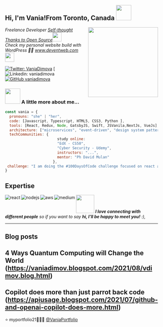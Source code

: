 <h2> Hi, I'm Vania!From Toronto, Canada <img src="https://media.giphy.com/media/mGcNjsfWAjY5AEZNw6/giphy.gif" width="50"></h2>
<img align='right' src="https://media.giphy.com/media/ieyl9zmCjO4b4t6qoY/giphy.gif" width="230">
<p><em>Freelance Developer <a href="http://www.deventweb.com">Self-thought Thanks to Open Source</a><img src="https://media.giphy.com/media/fYSnHlufseco8Fh93Z/giphy.gif" width="30"></br>Check my personal website build with WordPress 🧜‍♀️ <a href="https://www.deventweb.com">www.deventweb.com</a><img src="https://media.giphy.com/media/WUlplcMpOCEmTGBtBW/giphy.gif" width="30"> 
</em></p>

[![Twitter: VaniaDimova](https://img.shields.io/twitter/follow/VaniaDimova?style=social)](https://twitter.com/12Dimov)
[![Linkedin: vaniadimova](https://img.shields.io/badge/-vaniadimova-blue?style=flat-square&logo=Linkedin&logoColor=white&link=https://www.linkedin.com/in/vandim)
[![GitHub vaniadimova](https://img.shields.io/github/followers/vania?label=follow&style=social)](https://github.com/vaniadimova/)


### <img src="https://media.giphy.com/media/VgCDAzcKvsR6OM0uWg/giphy.gif" width="50"> A little more about me...  

```javascript
const vania = {
  pronouns: "she" | "her",
  code: [Javascript, Typescript, HTML5, CSS3, Python ],
  tools: [React, Redux, Node, GatsbyJS, Swift, JSVanila,NextJs, VueJs],
  architecture: ["microservices", "event-driven", "design system pattern"],
  techCommunities: {
                        study online: 
                        "EdX - CS50",
                        "Cyber Security - Udemy",
                        instructors: "...",
                        mentor: "Ph David Mulan"
                      },
 challenge: "I am doing the #100DaysOfCode challenge focused on react and gatsby"
}
```
## Expertise
<img align="left" alt="react" src="https://img.shields.io/badge/react%20-%2320232a.svg?&style=for-the-badge&logo=react&logoColor=%2361DAFB" />
<img align="left" alt="nodejs" src="https://img.shields.io/badge/node.js%20-%2343853D.svg?&style=for-the-badge&logo=node.js&logoColor=white" />
<img align="left" alt="aws" src="https://img.shields.io/badge/Amazon%20AWS-%23232F3E?logo=amazon-aws&logoColor=white&style=for-the-badge" />
<img align="left" alt="medium" src="https://img.shields.io/badge/postgres-%23316192.svg?&style=for-the-badge&logo=postgresql&logoColor=white" />
<img src="https://media.giphy.com/media/LnQjpWaON8nhr21vNW/giphy.gif" width="60"> <em><b>I love connecting with different people</b> so if you want to say <b>hi, I'll be happy to meet you!</b> :),  </em>

---
## Blog posts
<!-- BLOG-POST-LIST:START -->
## 4 Ways Quantum Computing will Change the World  (https://vaniadimov.blogspot.com/2021/08/vdimov.blog.html)



## Copilot does more than just parrot back code (https://apiusage.blogspot.com/2021/07/github-and-openai-copilot-does-more.html)
<!-- BLOG-POST-LIST:END -->

⭐️ myportfolio21👩🏼‍🔧 [@VaniaPortfolio](https://www.vaniadimova.com)
